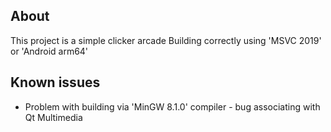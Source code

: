 ## About
This project is a simple clicker arcade
Building correctly using 'MSVC 2019' or 'Android arm64'
## Known issues
* Problem with building via 'MinGW 8.1.0' compiler - bug associating with Qt Multimedia